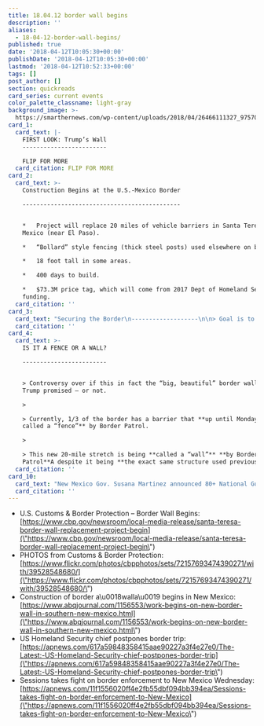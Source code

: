 ```yaml
---
title: 18.04.12 border wall begins
description: ''
aliases:
  - 18-04-12-border-wall-begins/
published: true
date: '2018-04-12T10:05:30+00:00'
publishDate: '2018-04-12T10:05:30+00:00'
lastmod: '2018-04-12T10:52:33+00:00'
tags: []
post_author: []
section: quickreads
card_series: current events
color_palette_classname: light-gray
background_image: >-
  https://smarthernews.com/wp-content/uploads/2018/04/26466111327_975703df99_q.jpg
card_1:
  card_text: |-
    FIRST LOOK: Trump’s Wall
    ------------------------

    FLIP FOR MORE
  card_citation: FLIP FOR MORE
card_2:
  card_text: >-
    Construction Begins at the U.S.-Mexico Border

    ---------------------------------------------


    *   Project will replace 20 miles of vehicle barriers in Santa Teresa, New
    Mexico (near El Paso).

    *   “Bollard” style fencing (thick steel posts) used elsewhere on border.

    *   18 foot tall in some areas.

    *   400 days to build.

    *   $73.3M price tag, which will come from 2017 Dept of Homeland Security
    funding.
  card_citation: ''
card_3:
  card_text: "Securing the Border\n-------------------\n\n> Goal is to stop the **25K people,**A **34K lbs of marijuana** & **140 lbs of cocaine** that came thru El Paso sector (a 260-mile stretch) last year.\n> \n> **_a\x1CIta\x19s going to be harder to get over, harder to get through, harder to get underneath. Ita\x19s going to have a five-foot, anti-scaling plate at the top.a\x1D_**\n> \n> Chief Patrol Agent Aaron Hull"
  card_citation: ''
card_4:
  card_text: >-
    IS IT A FENCE OR A WALL?

    ------------------------


    > Controversy over if this in fact the “big, beautiful” border wall Pres.
    Trump promised — or not.

    > 

    > Currently, 1/3 of the border has a barrier that **up until Monday was
    called a “fence”** by Border Patrol.

    > 

    > This new 20-mile stretch is being **called a “wall”** **by Border
    Patrol**A despite it being **the exact same structure used previously**.
  card_citation: ''
card_10:
  card_text: "New Mexico Gov. Susana Martinez announced 80+ National Guard soldiers will report to the area this week to support Border Patrol agents - the first of a force of 250 members deployed by Prez w/ the Governora\x19s approval.\n\n[view sources](https://smarthernews.com/18-04-12-border-wall-begins/)"
  card_citation: ''
---
```

*   U.S. Customs & Border Protection – Border Wall Begins: [https://www.cbp.gov/newsroom/local-media-release/santa-teresa-border-wall-replacement-project-begin](\"https://www.cbp.gov/newsroom/local-media-release/santa-teresa-border-wall-replacement-project-begin\")
*   PHOTOS from Customs & Border Protection: [https://www.flickr.com/photos/cbpphotos/sets/72157693474390271/with/39528548680/](\"https://www.flickr.com/photos/cbpphotos/sets/72157693474390271/with/39528548680/\")
*   Construction of border a\\u0018walla\\u0019 begins in New Mexico: [https://www.abqjournal.com/1156553/work-begins-on-new-border-wall-in-southern-new-mexico.html](\"https://www.abqjournal.com/1156553/work-begins-on-new-border-wall-in-southern-new-mexico.html\")
*   US Homeland Security chief postpones border trip: [https://apnews.com/617a59848358415aae90227a3f4e27e0/The-Latest:-US-Homeland-Security-chief-postpones-border-trip](\"https://apnews.com/617a59848358415aae90227a3f4e27e0/The-Latest:-US-Homeland-Security-chief-postpones-border-trip\")
*   Sessions takes fight on border enforcement to New Mexico Wednesday: [https://apnews.com/11f1556020ff4e2fb55dbf094bb394ea/Sessions-takes-fight-on-border-enforcement-to-New-Mexico](\"https://apnews.com/11f1556020ff4e2fb55dbf094bb394ea/Sessions-takes-fight-on-border-enforcement-to-New-Mexico\")